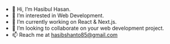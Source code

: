 - 👋 Hi, I’m Hasibul Hasan.
- 👀 I’m interested in Web Development.
- 🌱 I’m currently working on React & Next.js.
- 💞️ I’m looking to collaborate on your web development project.
- 📫 Reach me at hasibshanto85@gmail.com

<!---
Hasibul118/Hasibul118 is a ✨ special ✨ repository because its `README.md` (this file) appears on your GitHub profile.
You can click the Preview link to take a look at your changes.
--->
